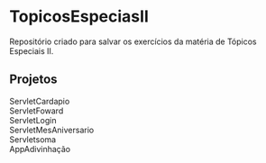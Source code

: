 # TopicosEspeciasII
Repositório criado para salvar os exercícios da matéria de Tópicos Especiais II.
## Projetos
ServletCardapio</br>
ServletFoward</br>
ServletLogin</br>
ServletMesAniversario</br>
Servletsoma</br>
AppAdivinhação</br>

